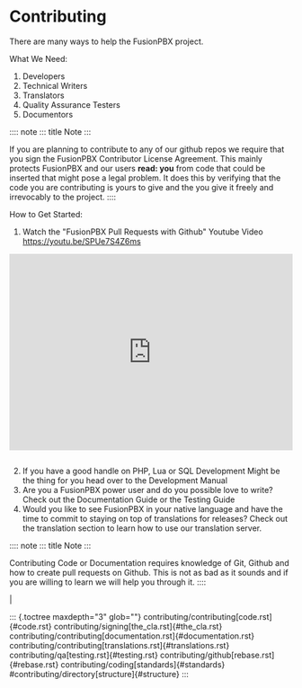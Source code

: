 # Contributing

There are many ways to help the FusionPBX project.

What We Need:

1.  Developers
2.  Technical Writers
3.  Translators
4.  Quality Assurance Testers
5.  Documentors

:::: note
::: title
Note
:::

If you are planning to contribute to any of our github repos we require
that you sign the FusionPBX Contributor License Agreement. This mainly
protects FusionPBX and our users **read: you** from code that could be
inserted that might pose a legal problem. It does this by verifying that
the code you are contributing is yours to give and the you give it
freely and irrevocably to the project.
::::

How to Get Started:

1.  Watch the \"FusionPBX Pull Requests with Github\" Youtube Video
    <https://youtu.be/SPUe7S4Z6ms>

<div style="text-align: center; margin-bottom: 2em;">
<iframe width="100%" height="350" src="https://www.youtube.com/embed/SPUe7S4Z6ms?rel=0" frameborder="0" ; encrypted-media" allowfullscreen></iframe>
</div>

2.  If you have a good handle on PHP, Lua or SQL Development Might be
    the thing for you head over to the Development Manual
3.  Are you a FusionPBX power user and do you possible love to write?
    Check out the Documentation Guide or the Testing Guide
4.  Would you like to see FusionPBX in your native language and have the
    time to commit to staying on top of translations for releases? Check
    out the translation section to learn how to use our translation
    server.

:::: note
::: title
Note
:::

Contributing Code or Documentation requires knowledge of Git, Github and
how to create pull requests on Github. This is not as bad as it sounds
and if you are willing to learn we will help you through it.
::::

| 

::: {.toctree maxdepth="3" glob=""}
contributing/contributing[code.rst]{#code.rst}
contributing/signing[the_cla.rst]{#the_cla.rst}
contributing/contributing[documentation.rst]{#documentation.rst}
contributing/contributing[translations.rst]{#translations.rst}
contributing/qa[testing.rst]{#testing.rst}
contributing/github[rebase.rst]{#rebase.rst}
contributing/coding[standards]{#standards}
#contributing/directory[structure]{#structure}
:::
